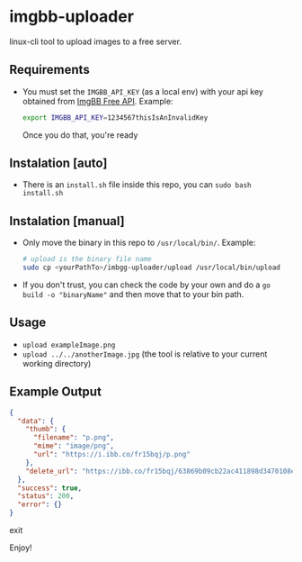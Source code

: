 # imgbb-uploader
linux-cli tool to upload images to a free server.

## Requirements
- You must set the `IMGBB_API_KEY` (as a local env) with your api key obtained from [ImgBB Free API](https://api.imgbb.com/). Example:
  ```bash
  export IMGBB_API_KEY=1234567thisIsAnInvalidKey
  ```
  Once you do that, you're ready 

## Instalation [auto]
- There is an `install.sh` file inside this repo, you can `sudo bash install.sh`

## Instalation [manual]
- Only move the binary in this repo to `/usr/local/bin/`. Example: 
    ```bash
    # upload is the binary file name
    sudo cp <yourPathTo>/imbgg-uploader/upload /usr/local/bin/upload
    ```
- If you don't trust, you can check the code by your own and do a `go build -o "binaryName"` and then move that to your bin path.


## Usage
- `upload exampleImage.png`
- `upload ../../anotherImage.jpg` (the tool is relative to your current working directory)

## Example Output
```json
{
  "data": {
    "thumb": {
      "filename": "p.png",
      "mime": "image/png",
      "url": "https://i.ibb.co/fr15bqj/p.png"
    },
    "delete_url": "https://ibb.co/fr15bqj/63869b09cb22ac411898d3470108ec39"
  },
  "success": true,
  "status": 200,
  "error": {}
}
```
exit

Enjoy!

